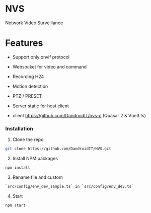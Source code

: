# NVS

Network Video Surveillance

# Features

- Support only onvif protocol

- Websocket for video and command

- Recording H24

- Motion detection

- PTZ / PRESET

- Server static for host client

- client https://github.com/DandroidIT/nvs-c (Quasar 2 & Vue3 ts)

### Installation

1. Clone the repo

```sh
git clone https://github.com/DandroidIT/NVS.git
```

2. Install NPM packages

```sh
npm install
```

3. Rename file and custom

```sh
`src/config/env_dev_sample.ts` in `src/config/env_dev.ts`
```

4. Start

```sh
npm start
```
